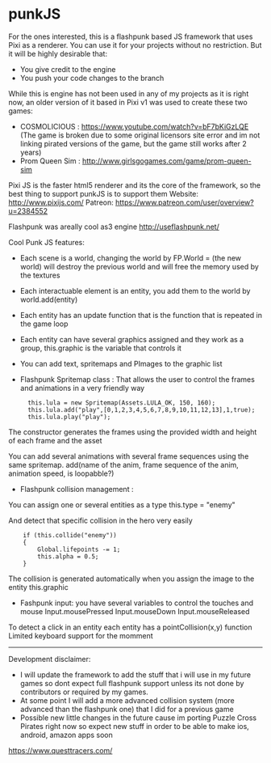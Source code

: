# punkJS

For the ones interested, this is a flashpunk based JS framework that uses Pixi as a renderer. You can use it for your projects without no restriction. But it will be highly desirable that:

- You give credit to the engine
- You push your code changes to the branch

While this is engine has not been used in any of my projects as it is right now, an older version of it based in Pixi v1 was used to create these two games:

- COSMOLICIOUS : https://www.youtube.com/watch?v=bF7bKiGzLQE
(The game is broken due to some original licensors site error and im not linking pirated versions of the game, but the game still works after 2 years)
- Prom Queen Sim : http://www.girlsgogames.com/game/prom-queen-sim

Pixi JS is the faster html5 renderer and its the core of the framework, so the best thing to support punkJS is to support them
Website: http://www.pixijs.com/
Patreon: https://www.patreon.com/user/overview?u=2384552

Flashpunk was areally cool as3 engine
http://useflashpunk.net/

Cool Punk JS features:
- Each scene is a world, changing the world by FP.World = (the new world) will destroy the previous world and will free the memory used by the textures
- Each interactuable element is an entity, you add them to the world by world.add(entity)
- Each entity has an update function that is the function that is repeated in the game loop
- Each entity can have several graphics assigned and they work as a group, this.graphic is the variable that controls it
- You can add text, spritemaps and PImages to the graphic list

- Flashpunk Spritemap class : That allows the user to control the frames and animations in a very friendly way

        this.lula = new Spritemap(Assets.LULA_OK, 150, 160);
        this.lula.add("play",[0,1,2,3,4,5,6,7,8,9,10,11,12,13],1,true);
        this.lula.play("play");

The constructor generates the frames using the provided width and height of each frame and the asset

You can add several animations with several frame sequences using the same spritemap. 
add(name of the anim, frame sequence of the anim, animation speed, is loopabble?)

- Flashpunk collision management : 

You can assign one or several entities as a type
this.type = "enemy"

And detect that specific collision in the hero very easily

        if (this.collide("enemy"))
        {
            Global.lifepoints -= 1;
            this.alpha = 0.5;
        }
      
The collision is generated automatically when you assign the image to the entity this.graphic

- Fashpunk input: 
you have several variables to control the touches and mouse
Input.mousePressed
Input.mouseDown
Input.mouseReleased

To detect a click in an entity each entity has a pointCollision(x,y) function
Limited keyboard support for the momment

------

Development disclaimer:
- I will update the framework to add the stuff that i will use in my future games so dont expect full flashpunk support unless its not done by contributors or required by my games.
- At some point I will add a more advanced collision system (more advanced than the flashpunk one) that I did for a previous game
- Possible new little changes in the future cause im porting Puzzle Cross Pirates right now so expect new stuff in order to be able to make ios, android, amazon apps soon

https://www.questtracers.com/
